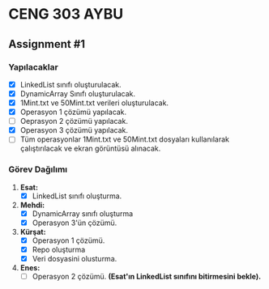 # CENG 303 AYBU

## Assignment #1

### Yapılacaklar

- [x] LinkedList sınıfı oluşturulacak.
- [x] DynamicArray Sınıfı oluşturulacak.
- [x] 1Mint.txt ve 50Mint.txt verileri oluşturulacak.
- [x] Operasyon 1 çözümü yapılacak.
- [ ] Oeprasyon 2 çözümü yapılacak.
- [x] Operasyon 3 çözümü yapılacak.
- [ ] Tüm operasyonlar 1Mint.txt ve 50Mint.txt dosyaları kullanılarak çalıştırılacak ve ekran görüntüsü alınacak.

### Görev Dağılımı

1. **Esat:**
   - [x] LinkedList sınıfı oluşturma.
2. **Mehdi:**
   - [x] DynamicArray sınıfı oluşturma
   - [x] Operasyon 3'ün çözümü.
3. **Kürşat:**
   - [x] Operasyon 1 çözümü.
   - [x] Repo oluşturma
   - [x] Veri dosyasini olusturma.
4. **Enes:**
   - [ ] Operasyon 2 çözümü. **(Esat'ın LinkedList sınıfını bitirmesini bekle).**
